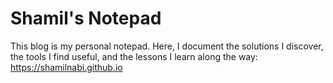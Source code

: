 # Shamil's Notepad

This blog is my personal notepad. Here, I document the solutions I discover, the tools I find useful, and the lessons I learn along the way: https://shamilnabi.github.io
